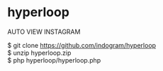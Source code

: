 # hyperloop
AUTO VIEW INSTAGRAM


$ git clone https://github.com/indogram/hyperloop<br>
$ unzip hyperloop.zip<br>
$ php hyperloop/hyperloop.php<br>

